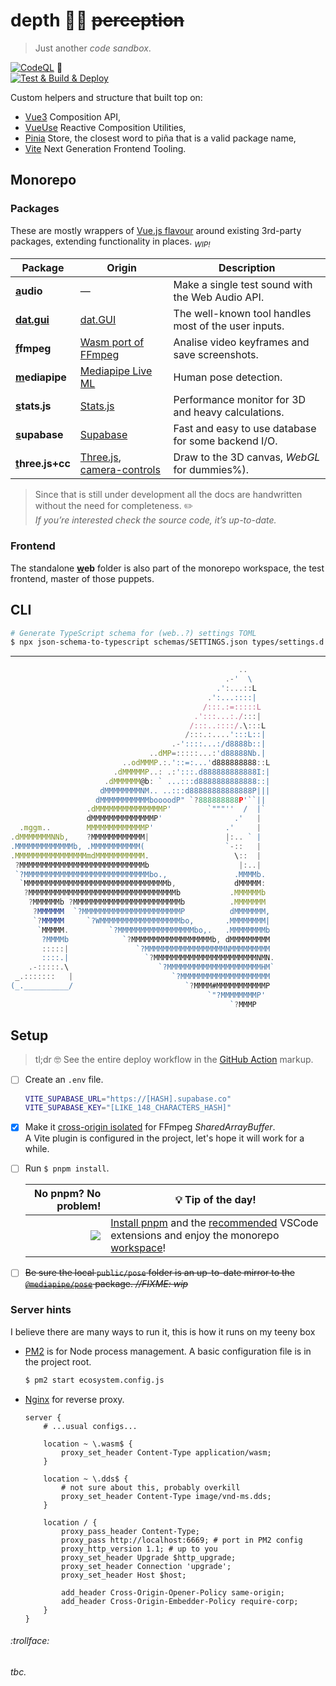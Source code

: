 # depth 🧘‍♀️ ~~perception~~

>  Just another _code sandbox_.

[![CodeQL](https://github.com/SubZtep/depth/actions/workflows/codeql-analysis.yml/badge.svg)](https://github.com/SubZtep/depth/actions/workflows/codeql-analysis.yml)
:balloon: \
[![Test & Build & Deploy](https://github.com/SubZtep/depth/actions/workflows/deploy.yml/badge.svg)](https://github.com/SubZtep/depth/actions/workflows/deploy.yml)

Custom helpers and structure that built top on:
- [Vue3](https://v3.vuejs.org/api/sfc-script-setup.html) Composition API,
- [VueUse](https://vueuse.org/functions.html) Reactive Composition Utilities,
- [Pinia](https://pinia.esm.dev/) Store, the closest word to piña that is a valid package name,
- [Vite](https://vitejs.dev/) Next Generation Frontend Tooling.

## Monorepo

### Packages

These are mostly wrappers of [Vue.js flavour](https://v3.vuejs.org/guide/plugins.html) around existing 3rd-party packages, extending functionality in places. <sub>_WIP!_</sub>

| Package | Origin | Description |
| --- | --- | --- |
| **[a](packages/audio#readme)udio** | — | Make a single test sound with the Web Audio API. |
| **[dat.gui](packages/dat.gui#readme)** | [dat.GUI](https://github.com/dataarts/dat.gui) | The well-known tool handles most of the user inputs. |
| **[f](packages/ffmpeg#readme)fmpeg** | [Wasm port of FFmpeg](https://ffmpegwasm.netlify.app/) | Analise video keyframes and save screenshots. |
| **[m](packages/mediapipe#readme)ediapipe** | [Mediapipe Live ML](https://google.github.io/mediapipe/getting_started/javascript) | Human pose detection. |
| **[s](packages/stats.js#readme)tats.js** | [Stats.js](http://mrdoob.github.io/stats.js/) | Performance monitor for 3D and heavy calculations. |
| **[s](packages/supabase#readme)upabase** | [Supabase](https://supabase.io/) | Fast and easy to use database for some backend I/O. |——
| **[t](packages/three.js#readme)hree.js+cc** | [Three.js](https://threejs.org/), [camera-controls](https://github.com/yomotsu/camera-controls) | Draw to the 3D canvas, _WebGL_ for dummies%).

> Since that is still under development all the docs are handwritten without the need for completeness. :pencil2: \
> _If you’re interested check the source code, it’s up-to-date._

### Frontend

The standalone **[w](./web#readme)eb** folder is also part of the monorepo workspace, the test frontend, master of those puppets.

## CLI

```sh
# Generate TypeScript schema for (web..?) settings TOML
$ npx json-schema-to-typescript schemas/SETTINGS.json types/settings.d.ts
```

---

```js
                                                   ..
                                                .-'  \
                                              .':...::L
                                            .':...::::|
                                           /:::.:=:::::L
                                         .':::...:./:::|
                                        /:::..::::/.\:::L
                                       /:::.:....':::L::|
                                    .-'::::...:/d8888b::|
                               ..dMP=:::::...:'d88888Nb.|
                         ..odMMMP.:.'::=:...'d888888888::L
                       .dMMMMMP..: .:':::.d888888888888I:|
                     .dMMMMMM@b: ` ...:::d8888888888888::|
                    dMMMMMMMMNM.. ..:::d88888888888888P|||
                   dMMMMMMMMMMMboooodP" `?888888888P'``||
                 .dMMMMMMMMMMMMMMMP'        `"""''  /  |`
                 dMMMMMMMMMMMMMMP'                .'   |
  .mggm..        MMMMMMMMMMMMMP'                .'     |
.dMMMMMMMNNb,    ?MMMMMMMMMMMM|                 |:.. ` |
.MMMMMMMMMMMMMb, .MMMMMMMMMMM(                  `-::   |
.MMMMMMMMMMMMMMMMmdMMMMMMMMMMM.                   \::  |
 ?MMMMMMMMMMMMMMMMMMMMMMMMMMMMb                    |:..|
 `?MMMMMMMMMMMMMMMMMMMMMMMMMMMMbo.,               .MMMMb.
  `MMMMMMMMMMMMMMMMMMMMMMMMMMMMMMMMb,             dMMMMM:
   ?MMMMMMMMMMMMMMMMMMMMMMMMMMMMMMMMMb           .MMMMMMb
    ?MMMMMMb ?MMMMMMMMMMMMMMMMMMMMMMMMb          .MMMMMMM
     ?MMMMMM  `?MMMMMMMMMMMMMMMMMMMMMMP          dMMMMMMM,
     `?MMMMM     `?WMMMMMMMMMMMMMMMMMMbo,       .MMMMMMMM|
      `MMMMM.         `?MMMMMMMMMMMMMMMMMbo,.   .MMMMMMMMb
       ?MMMMb            `?MMMMMMMMMMMMMMMMMMb, dMMMMMMMMM
       :::::|               `?MMMMMMMMMMMMMMMMMMNMMMMMMMMM
       ::::.|                 `?MMMMMMMMMMMMMMMMMMMMMMMNMN.
    .-:::::.\                    `?MMMMMMMMMMMMMMMMMMMMMHM`
 _.:::::::   |                      `?MMMMMMMMMMMMMMMMMMMM
(_.__________/                         `?MMMM#MMMMMMMMMMMP
                                            `"?MMMMMMMMP'
                                                 `?MMMP
```

## Setup

> tl;dr :nerd_face: See the entire deploy workflow in the [GitHub Action](.github/workflows/deploy.yml) markup.

- [ ] Create an `.env` file.

    ```sh
    VITE_SUPABASE_URL="https://[HASH].supabase.co"
    VITE_SUPABASE_KEY="[LIKE_148_CHARACTERS_HASH]"
    ```

- [x] Make it [cross-origin isolated](https://developer.chrome.com/blog/enabling-shared-array-buffer/) for FFmpeg _SharedArrayBuffer_. \
    A Vite plugin is configured in the project, let's hope it will work for a while.

- [ ] Run `$ pnpm install`.

    | No pnpm? No problem! | :bulb: Tip of the day!  |
    | --: | --- |
    | ![](https://pnpm.io/assets/images/pnpm-standard-79c9dbb2e99b8525ae55174580061e1b.svg)| [Install pnpm](https://pnpm.io/installation) and the [recommended](.vscode/extensions.json) VSCode extensions and enjoy the  monorepo [workspace](./packages)! |

- [ ] ~~Be sure the local `public/pose` folder is an up-to-date mirror to the [`@mediapipe/pose`](https://www.npmjs.com/package/@mediapipe/pose) package. _//FIXME: wip_~~

### Server hints

I believe there are many ways to run it, this is how it runs on my teeny box

- [PM2](https://pm2.keymetrics.io/docs/usage/quick-start/) is for Node process management. A basic configuration file is in the project root.

    ```sh
    $ pm2 start ecosystem.config.js
    ```

- [Nginx](https://docs.nginx.com/nginx/admin-guide/web-server/reverse-proxy/) for reverse proxy.

    ```nginx
    server {
        # ...usual configs...

        location ~ \.wasm$ {
            proxy_set_header Content-Type application/wasm;
        }

        location ~ \.dds$ {
            # not sure about this, probably overkill
            proxy_set_header Content-Type image/vnd-ms.dds;
        }

        location / {
            proxy_pass_header Content-Type;
            proxy_pass http://localhost:6669; # port in PM2 config
            proxy_http_version 1.1; # up to you
            proxy_set_header Upgrade $http_upgrade;
            proxy_set_header Connection 'upgrade';
            proxy_set_header Host $host;

            add_header Cross-Origin-Opener-Policy same-origin;
            add_header Cross-Origin-Embedder-Policy require-corp;
        }
    }
    ```

###### :trollface:

_tbc._
